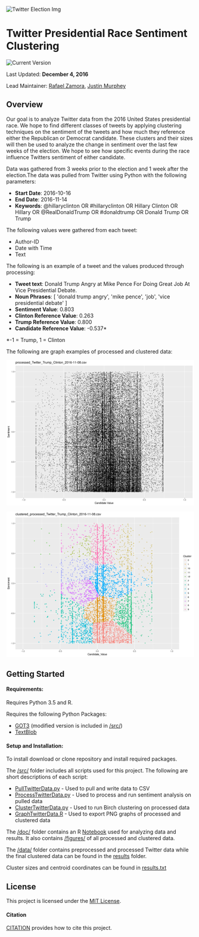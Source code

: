 ![Twitter Election Img](http://www.businessreviewusa.com/public/uploads/large/large_article_im4302_Twitter-in-the-Election.jpg)
# Twitter Presidential Race Sentiment Clustering
![Current Version](https://img.shields.io/badge/version-1.0.0-green.svg)

Last Updated: **December 4, 2016**

Lead Maintainer: [Rafael Zamora](https://github.com/rz4), [Justin Murphey](https://github.com/KingMurphey)

## Overview
Our goal is to analyze Twitter data from the 2016 United States presidential race.
We hope to find different classes of tweets by applying clustering techniques on the
sentiment of the tweets and how much they reference either the Republican or Democrat
candidate. These clusters and their sizes will then be used to analyze the
change in sentiment over the last few weeks of the election. We hope to see how
specific events during the race influence Twitters sentiment of either candidate.

Data was gathered from 3 weeks prior to the election and 1 week after the election.The data was pulled from Twitter using Python with the following parameters:

- **Start Date**: 2016-10-16
- **End Date**: 2016-11-14
- **Keywords**: @hillaryclinton OR #hillaryclinton OR Hillary Clinton OR Hillary OR @RealDonaldTrump OR #donaldtrump OR Donald Trump OR Trump

The following values were gathered from each tweet:

- Author-ID
- Date with Time
- Text

The following is an example of a tweet and the values produced through processing:
- **Tweet text**: Donald Trump Angry at Mike Pence For Doing Great Job At Vice Presidential Debate.
- **Noun Phrases**: [ 'donald trump angry', 'mike pence',  'job', 'vice presidential debate' ]
- **Sentiment Value**: 0.803
- **Clinton Reference Value**: 0.263
- **Trump Reference Value**: 0.800
- **Candidate Reference Value**: -0.537*

*-1 = Trump, 1 = Clinton

The following are graph examples of processed and clustered data:

![Processed Data Graph Example](doc/figures/processed_Twitter_Trump_Clinton_2016-11-08.png)

![Clustered Data Graph Example](doc/figures/clustered_processed_Twitter_Trump_Clinton_2016-11-08.png)


## Getting Started

#### Requirements:

Requires Python 3.5 and R.

Requires the following Python Packages:

- [GOT3](https://github.com/Jefferson-Henrique/GetOldTweets-python) (modified version is included in [/src/](src))
- [TextBlob](https://pypi.python.org/pypi/textblob)


#### Setup and Installation:

To install download or clone repository and install required packages.

The [/src/](src) folder includes all scripts used for this project. The following
are short descriptions of each script:

- [PullTwitterData.py](src/PullTwitterData.py) - Used to pull and write data to CSV
- [ProcessTwitterData.py](src/ProcessTwitterData.py) - Used to process and run sentiment analysis on pulled data
- [ClusterTwitterData.py](src/ClusterTwitterData.py) - Used to run Birch clustering on processed data
- [GraphTwitterData.R](src/GraphTwitterData.R) - Used to export PNG graphs of processed and clustered data

The [/doc/](doc) folder contains an R [Notebook](doc/Notebook.Rmd) used for analyzing
data and results. It also contains [/figures/](doc/figures) of all processed and
clustered data.

The [/data/](data) folder contains preprocessed and processed Twitter data while the
final clustered data can be found in the [results](/results/) folder.

Cluster sizes and centroid coordinates can be found in
[results.txt](results/results.txt)


## License

This project is licensed under the [MIT License](LICENSE).

#### Citation

[CITATION](CITATION) provides how to cite this project.
